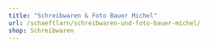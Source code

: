 ```yaml
---
title: "Schreibwaren & Foto Bauer Michel"
url: /schaeftlarn/schreibwaren-und-foto-bauer-michel/
shop: Schreibwaren
---
```

